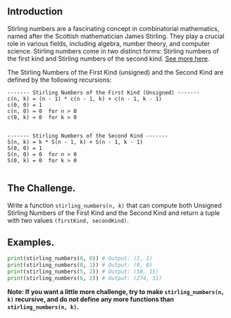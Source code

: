 ## Introduction

Stirling numbers are a fascinating concept in combinatorial mathematics, named after the Scottish mathematician James Stirling. They play a crucial role in various fields, including algebra, number theory, and computer science. Stirling numbers come in two distinct forms: Stirling numbers of the first kind and Stirling numbers of the second kind. [See more here](https://en.wikipedia.org/wiki/Stirling_number).

The Stirling Numbers of the First Kind (unsigned) and the Second Kind are defined by the following recursions:

```
------- Stirling Numbers of the First Kind (Unsigned) -------
c(n, k) = (n - 1) * c(n - 1, k) + c(n - 1, k - 1)
c(0, 0) = 1
c(n, 0) = 0  for n > 0
c(0, k) = 0  for k > 0


------- Stirling Numbers of the Second Kind -------
S(n, k) = k * S(n - 1, k) + S(n - 1, k - 1)
S(0, 0) = 1
S(n, 0) = 0  for n > 0
S(0, k) = 0  for k > 0


```

## The Challenge.

Write a function `stirling_numbers(n, k)` that can compute both Unsigned Stirling Numbers of the First Kind and the Second Kind and return a tuple with two values `(firstKind, secondKind)`.


## Examples.
```python 
print(stirling_numbers(0, 0)) # Output: (1, 1)
print(stirling_numbers(0, 1)) # Output: (0, 0)
print(stirling_numbers(5, 2)) # Output: (50, 15)
print(stirling_numbers(6, 2)) # Output: (274, 31)

```

**Note:  If you want a little more challenge, try to make `stirling_numbers(n, k)` recursive, and do not define any more functions than `stirling_numbers(n, k)`.**
